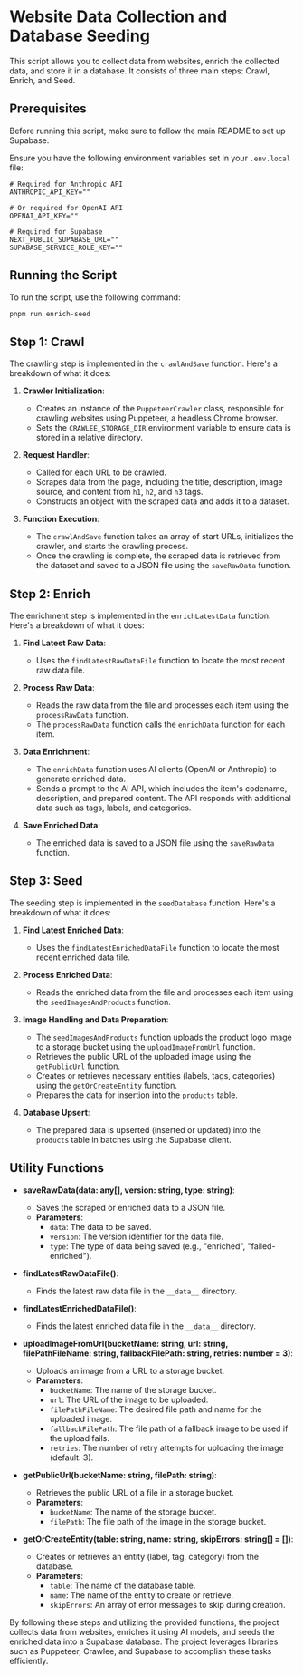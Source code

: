 # Website Data Collection and Database Seeding

This script allows you to collect data from websites, enrich the collected data, and store it in a database. It consists of three main steps: Crawl, Enrich, and Seed.

## Prerequisites

Before running this script, make sure to follow the main README to set up Supabase.

Ensure you have the following environment variables set in your `.env.local` file:

```env
# Required for Anthropic API
ANTHROPIC_API_KEY=""

# Or required for OpenAI API
OPENAI_API_KEY=""

# Required for Supabase
NEXT_PUBLIC_SUPABASE_URL=""
SUPABASE_SERVICE_ROLE_KEY=""
```

## Running the Script

To run the script, use the following command:

```bash
pnpm run enrich-seed
```

## Step 1: Crawl

The crawling step is implemented in the `crawlAndSave` function. Here's a breakdown of what it does:

1. **Crawler Initialization**:

   - Creates an instance of the `PuppeteerCrawler` class, responsible for crawling websites using Puppeteer, a headless Chrome browser.
   - Sets the `CRAWLEE_STORAGE_DIR` environment variable to ensure data is stored in a relative directory.

2. **Request Handler**:

   - Called for each URL to be crawled.
   - Scrapes data from the page, including the title, description, image source, and content from `h1`, `h2`, and `h3` tags.
   - Constructs an object with the scraped data and adds it to a dataset.

3. **Function Execution**:
   - The `crawlAndSave` function takes an array of start URLs, initializes the crawler, and starts the crawling process.
   - Once the crawling is complete, the scraped data is retrieved from the dataset and saved to a JSON file using the `saveRawData` function.

## Step 2: Enrich

The enrichment step is implemented in the `enrichLatestData` function. Here's a breakdown of what it does:

1. **Find Latest Raw Data**:

   - Uses the `findLatestRawDataFile` function to locate the most recent raw data file.

2. **Process Raw Data**:

   - Reads the raw data from the file and processes each item using the `processRawData` function.
   - The `processRawData` function calls the `enrichData` function for each item.

3. **Data Enrichment**:

   - The `enrichData` function uses AI clients (OpenAI or Anthropic) to generate enriched data.
   - Sends a prompt to the AI API, which includes the item's codename, description, and prepared content. The API responds with additional data such as tags, labels, and categories.

4. **Save Enriched Data**:
   - The enriched data is saved to a JSON file using the `saveRawData` function.

## Step 3: Seed

The seeding step is implemented in the `seedDatabase` function. Here's a breakdown of what it does:

1. **Find Latest Enriched Data**:

   - Uses the `findLatestEnrichedDataFile` function to locate the most recent enriched data file.

2. **Process Enriched Data**:

   - Reads the enriched data from the file and processes each item using the `seedImagesAndProducts` function.

3. **Image Handling and Data Preparation**:

   - The `seedImagesAndProducts` function uploads the product logo image to a storage bucket using the `uploadImageFromUrl` function.
   - Retrieves the public URL of the uploaded image using the `getPublicUrl` function.
   - Creates or retrieves necessary entities (labels, tags, categories) using the `getOrCreateEntity` function.
   - Prepares the data for insertion into the `products` table.

4. **Database Upsert**:
   - The prepared data is upserted (inserted or updated) into the `products` table in batches using the Supabase client.

## Utility Functions

- **saveRawData(data: any[], version: string, type: string)**:

  - Saves the scraped or enriched data to a JSON file.
  - **Parameters**:
    - `data`: The data to be saved.
    - `version`: The version identifier for the data file.
    - `type`: The type of data being saved (e.g., "enriched", "failed-enriched").

- **findLatestRawDataFile()**:

  - Finds the latest raw data file in the `__data__` directory.

- **findLatestEnrichedDataFile()**:

  - Finds the latest enriched data file in the `__data__` directory.

- **uploadImageFromUrl(bucketName: string, url: string, filePathFileName: string, fallbackFilePath: string, retries: number = 3)**:

  - Uploads an image from a URL to a storage bucket.
  - **Parameters**:
    - `bucketName`: The name of the storage bucket.
    - `url`: The URL of the image to be uploaded.
    - `filePathFileName`: The desired file path and name for the uploaded image.
    - `fallbackFilePath`: The file path of a fallback image to be used if the upload fails.
    - `retries`: The number of retry attempts for uploading the image (default: 3).

- **getPublicUrl(bucketName: string, filePath: string)**:

  - Retrieves the public URL of a file in a storage bucket.
  - **Parameters**:
    - `bucketName`: The name of the storage bucket.
    - `filePath`: The file path of the image in the storage bucket.

- **getOrCreateEntity(table: string, name: string, skipErrors: string[] = [])**:
  - Creates or retrieves an entity (label, tag, category) from the database.
  - **Parameters**:
    - `table`: The name of the database table.
    - `name`: The name of the entity to create or retrieve.
    - `skipErrors`: An array of error messages to skip during creation.

By following these steps and utilizing the provided functions, the project collects data from websites, enriches it using AI models, and seeds the enriched data into a Supabase database. The project leverages libraries such as Puppeteer, Crawlee, and Supabase to accomplish these tasks efficiently.
